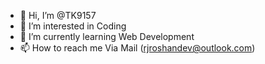 - 👋 Hi, I’m @TK9157
- 👀 I’m interested in Coding
- 🌱 I’m currently learning Web Development
- 📫 How to reach me Via Mail (rjroshandev@outlook.com)
